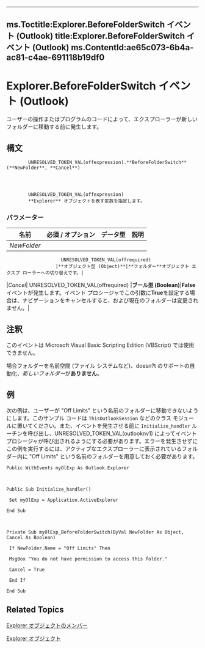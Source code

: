 

---
ms.Toctitle:Explorer.BeforeFolderSwitch イベント (Outlook)
title:Explorer.BeforeFolderSwitch イベント (Outlook)
ms.ContentId:ae65c073-6b4a-ac81-c4ae-691118b19df0
---
# Explorer.BeforeFolderSwitch イベント (Outlook)




ユーザーの操作またはプログラムのコードによって、エクスプローラーが新しいフォルダーに移動する前に発生します。

## 構文

            UNRESOLVED_TOKEN_VAL(offexpression).**BeforeFolderSwitch**(**NewFolder**, **Cancel**)




            UNRESOLVED_TOKEN_VAL(offexpression)
            **Explorer** オブジェクトを表す変数を指定します。

### パラメーター

|**名前**|**必須 / オプション**|**データ型**|**説明**|
|---|---|---|---|
|*NewFolder*|
                        UNRESOLVED_TOKEN_VAL(offrequired)
                      |**オブジェクト型 (Object)**|**フォルダー**オブジェクト エクスプ ローラーへの切り替えです。|
|*Cancel*|
                        UNRESOLVED_TOKEN_VAL(offrequired)
                      |**ブール型 (Boolean)**|**False**イベントが発生します。イベント プロシージャでこの引数に**True**を設定する場合は、ナビゲーションをキャンセルすると、および現在のフォルダーは変更されません。|





## 注釈
このイベントは Microsoft Visual Basic Scripting Edition (VBScript) では使用できません。



場合フォルダーを名前空間 (ファイル システムなど)、doesn?t のサポートの自動化、*新しいフォルダー*が**ありません**。



## 例
次の例は、ユーザーが "Off Limits" という名前のフォルダーに移動できないようにします。このサンプル コードは `ThisOutlookSession` などのクラス モジュールに置いてください。また、イベントを発生させる前に `Initialize_handler` ルーチンを呼び出し、UNRESOLVED_TOKEN_VAL(outlooknv1) によってイベント プロシージャが呼び出されるようにする必要があります。エラーを発生させずにこの例を実行するには、アクティブなエクスプローラーに表示されているフォルダー内に "Off Limits" という名前のフォルダーを用意しておく必要があります。

```vba
Public WithEvents myOlExp As Outlook.Explorer 
 
 
 
Public Sub Initialize_handler() 
 
 Set myOlExp = Application.ActiveExplorer 
 
End Sub 
 
 
 
Private Sub myOlExp_BeforeFolderSwitch(ByVal NewFolder As Object, Cancel As Boolean) 
 
 If NewFolder.Name = "Off Limits" Then 
 
 MsgBox "You do not have permission to access this folder." 
 
 Cancel = True 
 
 End If 
 
End Sub
```




## Related Topics

[Explorer オブジェクトのメンバー](4412c507-4dcd-6005-b9c8-11824624250d.md)

[Explorer オブジェクト](026591e5-049f-503a-4166-34e6dbc225fb.md)




